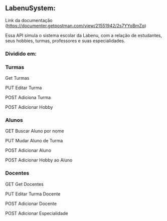 ## LabenuSystem:

Link da documentação (https://documenter.getpostman.com/view/21551942/2s7YYoBmZq)

Essa API simula o sistema escolar da Labenu, com a relação de estudantes, seus hobbies, turmas, professores e suas especialidades.

### Dividido em:

### Turmas

<p>Get Turmas</p>
<p>PUT Editar Turma</p>
<p>POST Adiciona Turma</p>
<p>POST Adicionar Hobby</p>

### Alunos 

<p>GET Buscar Aluno por nome</p>
<p>PUT Mudar Aluno de Turma</p>
<p>POST Adicionar Aluno</p>
<p>POST Adicionar Hobby ao Aluno</p>

### Docentes

<p>GET Get Docentes</p>
<p>PUT Editar Turma Docente</p>
<p>POST Adicionar Docente</p>
<p>POST Adicionar Especialidade</p>
